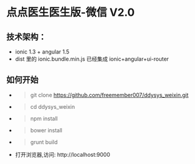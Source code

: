 # 点点医生医生版-微信 V2.0

## 技术架构：
- ionic 1.3 + angular 1.5
- dist 里的 ionic.bundle.min.js 已经集成 ionic+angular+ui-router

## 如何开始
- > git clone https://github.com/freemember007/ddysys_weixin.git
- > cd ddysys_weixin
- > npm install
- > bower install 
- > grunt build
- 打开浏览器,访问: http://localhost:9000